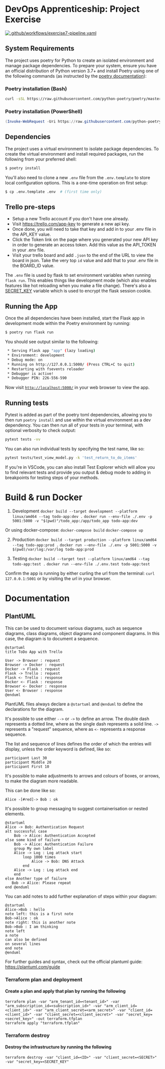 # DevOps Apprenticeship: Project Exercise

[![.github/workflows/exercise7-pipeline.yaml](https://github.com/MHolmes219/DevOps-Course-Starter/actions/workflows/exercise7-pipeline.yaml/badge.svg)](https://github.com/MHolmes219/DevOps-Course-Starter/actions/workflows/exercise7-pipeline.yaml)

## System Requirements

The project uses poetry for Python to create an isolated environment and manage package dependencies. To prepare your system, ensure you have an official distribution of Python version 3.7+ and install Poetry using one of the following commands (as instructed by the [poetry documentation](https://python-poetry.org/docs/#system-requirements)):

### Poetry installation (Bash)

```bash
curl -sSL https://raw.githubusercontent.com/python-poetry/poetry/master/install-poetry.py | python -
```

### Poetry installation (PowerShell)

```powershell
(Invoke-WebRequest -Uri https://raw.githubusercontent.com/python-poetry/poetry/master/install-poetry.py -UseBasicParsing).Content | python -
```

## Dependencies

The project uses a virtual environment to isolate package dependencies. To create the virtual environment and install required packages, run the following from your preferred shell:

```bash
$ poetry install
```

You'll also need to clone a new `.env` file from the `.env.template` to store local configuration options. This is a one-time operation on first setup:

```bash
$ cp .env.template .env  # (first time only)
```

## Trello pre-steps
* Setup a new Trello account if you don't have one already.
* Visit https://trello.com/app-key to generate a new api key.
* Once done, you will need to take that key and add in to your .env file in the API_KEY value.
* Click the Token link on the page where you generated your new API key in order to generate an access token. Add this value as the API_TOKEN in your .env file.
* Visit your trello board and add `.json` to the end of the URL to view the board in json. Take the very top `id` value and add that to your .env file in the BOARD_ID value.

The `.env` file is used by flask to set environment variables when running `flask run`. This enables things like development mode (which also enables features like hot reloading when you make a file change). There's also a [SECRET_KEY](https://flask.palletsprojects.com/en/1.1.x/config/#SECRET_KEY) variable which is used to encrypt the flask session cookie.

## Running the App

Once the all dependencies have been installed, start the Flask app in development mode within the Poetry environment by running:
```bash
$ poetry run flask run
```

You should see output similar to the following:
```bash
 * Serving Flask app "app" (lazy loading)
 * Environment: development
 * Debug mode: on
 * Running on http://127.0.0.1:5000/ (Press CTRL+C to quit)
 * Restarting with fsevents reloader
 * Debugger is active!
 * Debugger PIN: 226-556-590
```
Now visit [`http://localhost:5000/`](http://localhost:5000/) in your web browser to view the app.

## Running tests

Pytest is added as part of the poetry toml dependencies, allowing you to then run `poetry install` and use within the virtual environment as a dev dependency. You can then run all of your tests in your terminal, with optional verbosity to check output:
```bash
pytest tests -vv
```
You can also run individual tests by specifying the test name, like so:
```bash
pytest tests/test_view_model.py -k 'test_return_to_do_items'
```

If you're in VSCode, you can also install Test Explorer which will allow you to find relevant tests and provide you output & debug mode to adding in breakpoints for testing steps of your methods.


# Build & run Docker

1. Development
`docker build --target development --platform linux/amd64 --tag todo-app:dev .`
`docker run --env-file ./.env -p 5001:5000 -v "$(pwd)"/todo_app:/app/todo_app todo-app:dev`

Or using docker-compose:
`docker-compose build`
`docker-compose up`

2. Production
`docker build --target production --platform linux/amd64 --tag todo-app:prod .`
`docker run --env-file ./.env -p 5001:5000 -v $(pwd)/var/log:/var/log todo-app:prod`

3. Testing
`docker build --target test --platform linux/amd64 --tag todo-app:test .`
`docker run --env-file ./.env.test todo-app:test`

Confirm the app is running by either curling the url from the terminal:
`curl 127.0.0.1:5001`
or by visiting the url in your browser.


# Documentation

## PlantUML

This can be used to document various diagrams, such as sequence diagrams, class diagrams, object diagrams and component diagrams. In this case, the diagram is to document a sequence.

```
@startuml
title ToDo App with Trello

User -> Browser : request
Browser -> Docker : request
Docker -> Flask : request
Flask -> Trello : request
Flask <- Trello : response
Docker <- Flask : response
Browser <- Docker : response
User <- Browser : response
@enduml
```

PlantUML files always declare a `@startuml` and `@enduml` to define the declarations for the diagram.

It's possible to use either `-->` or `->` to define an arrow. The double dash represents a dotted line, where as the single dash represents a solid line. `->` represents a "request" sequence, where as `<-` represents a response sequence.

The list and sequence of lines defines the order of which the entries will display, unless the order keyword is defined, like so:

```
participant Last 30
participant Middle 20
participant First 10
```

It's possible to make adjustments to arrows and colours of boxes, or arrows, to make the diagram more readable.

This can be done like so:

```
Alice -[#red]-> Bob : ok
```

It's possible to group messaging to suggest containerisation or nested elements.

```
@startuml
Alice -> Bob: Authentication Request
alt successful case
    Bob -> Alice: Authentication Accepted
else some kind of failure
    Bob -> Alice: Authentication Failure
    group My own label
    Alice -> Log : Log attack start
        loop 1000 times
            Alice -> Bob: DNS Attack
        end
    Alice -> Log : Log attack end
    end
else Another type of failure
   Bob -> Alice: Please repeat
end @enduml
```

You can add notes to add further explanation of steps within your diagram:

```
@startuml
Alice->Bob : hello
note left: this is a first note
Bob->Alice : ok
note right: this is another note
Bob->Bob : I am thinking
note left
a note
can also be defined
on several lines
end note
@enduml
```

For further guides and syntax, check out the official plantuml guide: https://plantuml.com/guide


### Terraform plan and deployment
#### Create a plan and apply that plan by running the following

```
terraform plan -var "arm_tenant_id=<tenant_id>" -var "arm_subscription_id=<subscription_id>" -var "arm_client_id=<client_id>" -var "arm_client_secret=<arm_secret>" -var "client_id=<client_id>" -var "client_secret=<client_secret>" -var "secret_key=<secret_key>" -out terraform.tfplan
terraform apply "terraform.tfplan"
```

### Terraform destroy
#### Destroy the infrastructure by running the following
```
terraform destroy -var "client_id=<ID>" -var "client_secret=<SECRET>" -var "secret_key=<SECRET_KEY"
```